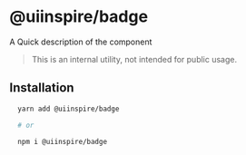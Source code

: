 # @uiinspire/badge

A Quick description of the component

> This is an internal utility, not intended for public usage.

## Installation

```sh
  yarn add @uiinspire/badge

  # or

  npm i @uiinspire/badge

```
